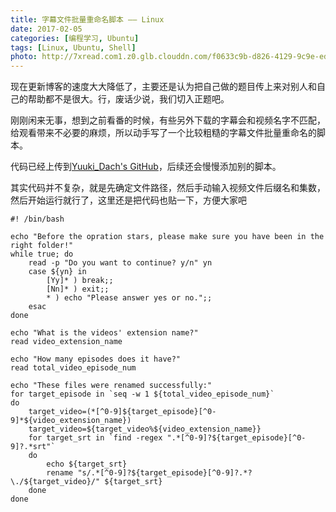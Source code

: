 ```yaml
---
title: 字幕文件批量重命名脚本 —— Linux
date: 2017-02-05
categories: [编程学习, Ubuntu]
tags: [Linux, Ubuntu, Shell]
photo: http://7xread.com1.z0.glb.clouddn.com/f0633c9b-d826-4129-9c9e-ed7f16d905b2
---
```

现在更新博客的速度大大降低了，主要还是认为把自己做的题目传上来对别人和自己的帮助都不是很大。行，废话少说，我们切入正题吧。

刚刚闲来无事，想到之前看番的时候，有些另外下载的字幕会和视频名字不匹配，给观看带来不必要的麻烦，所以动手写了一个比较粗糙的字幕文件批量重命名的脚本。

代码已经上传到[Yuuki_Dach's GitHub](https://github.com/yuukidach/Shell_Scripts)，后续还会慢慢添加别的脚本。

其实代码并不复杂，就是先确定文件路径，然后手动输入视频文件后缀名和集数，然后开始运行就行了，这里还是把代码也贴一下，方便大家吧
```Sh
#! /bin/bash

echo "Before the opration stars, please make sure you have been in the right folder!"
while true; do
    read -p "Do you want to continue? y/n" yn
    case ${yn} in
        [Yy]* ) break;;
        [Nn]* ) exit;;
        * ) echo "Please answer yes or no.";;
    esac
done

echo "What is the videos' extension name?"
read video_extension_name

echo "How many episodes does it have?"
read total_video_episode_num

echo "These files were renamed successfully:"
for target_episode in `seq -w 1 ${total_video_episode_num}` 
do
    target_video=(*[^0-9]${target_episode}[^0-9]*${video_extension_name})
    target_video=${target_video%${video_extension_name}}
    for target_srt in `find -regex ".*[^0-9]?${target_episode}[^0-9]?.*srt"`
    do
        echo ${target_srt}
        rename "s/.*[^0-9]?${target_episode}[^0-9]?.*?\./${target_video}/" ${target_srt}
    done
done
```